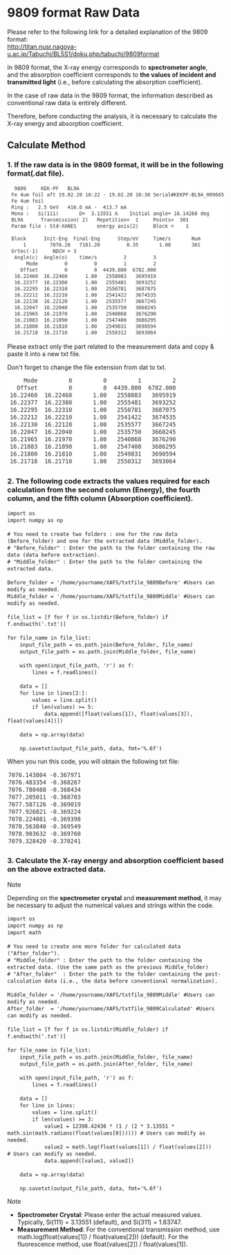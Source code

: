 # 9809 format Raw Data

Please refer to the following link for a detailed explanation of the 9809 format: <br>http://titan.nusr.nagoya-u.ac.jp/Tabuchi/BL5S1/doku.php/tabuchi/9809format

In 9809 format, the X-ray energy corresponds to **spectrometer angle**, <br>and the absorption coefficient corresponds to **the values of incident and transmitted light** (i.e., before calculating the absorption coefficient).

In the case of raw data in the 9809 format, the information described as conventional raw data is entirely different. 

Therefore, before conducting the analysis, it is necessary to calculate the X-ray energy and absorption coefficient.

## Calculate Method

### 1. If the raw data is in the 9809 format, it will be in the following format(**.dat file**).

![9809datfile](/World/9809_1_datfile.png)

Please extract only the part related to the measurement data and copy & paste it into a new txt file. 

Don't forget to change the file extension from dat to txt.

![9809txtfile](/World/9809_2_txtfile.png)


### 2. The following code extracts the values ​​required for each calculation from the second column (Energy), the fourth column, and the fifth column (Absorption coefficient).
```
import os
import numpy as np

# You need to create two folders : one for the raw data (Before_folder) and one for the extracted data (Middle_folder).
# "Before_folder" : Enter the path to the folder containing the raw data (data before extraction).
# "Middle_folder" : Enter the path to the folder containing the extracted data.

Before_folder = '/home/yourname/XAFS/txtfile_9809Before' #Users can modify as needed.
Middle_folder = '/home/yourname/XAFS/txtfile_9809Middle' #Users can modify as needed.

file_list = [f for f in os.listdir(Before_folder) if f.endswith('.txt')]

for file_name in file_list:
    input_file_path = os.path.join(Before_folder, file_name)
    output_file_path = os.path.join(Middle_folder, file_name)
    
    with open(input_file_path, 'r') as f:
        lines = f.readlines()
    
    data = []
    for line in lines[2:]:
        values = line.split()
        if len(values) >= 5:
            data.append([float(values[1]), float(values[3]), float(values[4])])
    
    data = np.array(data)
    
    np.savetxt(output_file_path, data, fmt='%.6f')
```

When you run this code, you will obtain the following txt file:

![9809calculate](/World/9809_3_calculate.png)

### 3. Calculate the X-ray energy and absorption coefficient based on the above extracted data.

> [!NOTE]
> Depending on the **spectrometer crystal** and **measurement method**, it may be necessary to adjust the numerical values and strings within the code.

```
import os
import numpy as np
import math

# You need to create one more folder for calculated data ("After_folder").
# "Middle_folder" : Enter the path to the folder containing the extracted data. (Use the same path as the previous Middle_folder)
# "After_folder"  : Enter the path to the folder containing the post-calculation data (i.e., the data before conventional normalization).

Middle_folder = '/home/yourname/XAFS/txtfile_9809Middle' #Users can modify as needed.
After_folder  = '/home/yourname/XAFS/txtfile_9809Calculated' #Users can modify as needed.

file_list = [f for f in os.listdir(Middle_folder) if f.endswith('.txt')]

for file_name in file_list:
    input_file_path = os.path.join(Middle_folder, file_name)
    output_file_path = os.path.join(After_folder, file_name)
    
    with open(input_file_path, 'r') as f:
        lines = f.readlines()
    
    data = []
    for line in lines:
        values = line.split()
        if len(values) >= 3:
            value1 = 12398.42436 * (1 / (2 * 3.13551 * math.sin(math.radians(float(values[0]))))) # Users can modify as needed.
            value2 = math.log(float(values[1]) / float(values[2]))                                # Users can modify as needed.
            data.append([value1, value2])
    
    data = np.array(data)
    
    np.savetxt(output_file_path, data, fmt='%.6f')
```

> [!NOTE]
> + **Spectrometer Crystal**: Please enter the actual measured values. Typically, Si(111) = 3.13551 (default), and Si(311) = 1.63747.
> + **Measurement Method**: For the conventional transmission method, use math.log(float(values[1]) / float(values[2])) (default). For the fluorescence method, use float(values[2]) / float(values[1]).
